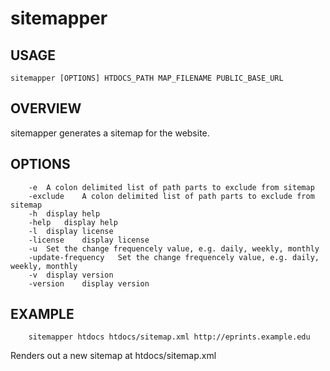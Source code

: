 
# sitemapper

## USAGE

    sitemapper [OPTIONS] HTDOCS_PATH MAP_FILENAME PUBLIC_BASE_URL

## OVERVIEW

sitemapper generates a sitemap for the website.

## OPTIONS

```
	-e	A colon delimited list of path parts to exclude from sitemap
	-exclude	A colon delimited list of path parts to exclude from sitemap
	-h	display help
	-help	display help
	-l	display license
	-license	display license
	-u	Set the change frequencely value, e.g. daily, weekly, monthly
	-update-frequency	Set the change frequencely value, e.g. daily, weekly, monthly
	-v	display version
	-version	display version
```

## EXAMPLE

```
    sitemapper htdocs htdocs/sitemap.xml http://eprints.example.edu
```

Renders out a new sitemap at htdocs/sitemap.xml

